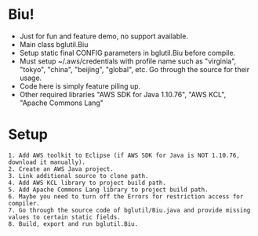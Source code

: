 # Biu!
* Just for fun and feature demo, no support available.
* Main class bglutil.Biu
* Setup static final CONFIG parameters in bglutil.Biu before compile.
* Must setup ~/.aws/credentials with profile name such as "virginia", "tokyo", "china", "beijing", "global", etc. Go through the source for their usage.
* Code here is simply feature piling up. 
* Other required libraries "AWS SDK for Java 1.10.76", "AWS KCL", "Apache Commons Lang"

# Setup
    1. Add AWS toolkit to Eclipse (if AWS SDK for Java is NOT 1.10.76, download it manually).
    2. Create an AWS Java project.
    3. Link additional source to clone path.
    4. Add AWS KCL library to project build path.
    5. Add Apache Commons Lang library to project build path.
    6. Maybe you need to turn off the Errors for restriction access for compiler.
    7. Go through the source code of bglutil/Biu.java and provide missing values to certain static fields.
    8. Build, export and run bglutil.Biu.
